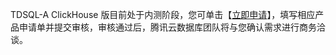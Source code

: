 TDSQL-A ClickHouse 版目前处于内测阶段，您可单击【[立即申请](https://cloud.tencent.com/apply/p/gp71tpampis)】，填写相应产品申请单并提交审核，审核通过后，腾讯云数据库团队将与您确认需求进行商务洽谈。
